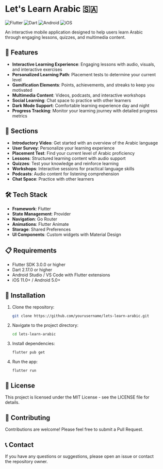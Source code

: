 # Let's Learn Arabic 🇸🇦

![Flutter](https://img.shields.io/badge/Flutter-02569B?style=for-the-badge&logo=flutter&logoColor=white)
![Dart](https://img.shields.io/badge/Dart-0175C2?style=for-the-badge&logo=dart&logoColor=white)
![Android](https://img.shields.io/badge/Android-3DDC84?style=for-the-badge&logo=android&logoColor=white)
![iOS](https://img.shields.io/badge/iOS-000000?style=for-the-badge&logo=ios&logoColor=white)

An interactive mobile application designed to help users learn Arabic through engaging lessons, quizzes, and multimedia content.

## 📱 Features

- **Interactive Learning Experience**: Engaging lessons with audio, visuals, and interactive exercises
- **Personalized Learning Path**: Placement tests to determine your current level
- **Gamification Elements**: Points, achievements, and streaks to keep you motivated
- **Multimedia Content**: Videos, podcasts, and interactive workshops
- **Social Learning**: Chat space to practice with other learners
- **Dark Mode Support**: Comfortable learning experience day and night
- **Progress Tracking**: Monitor your learning journey with detailed progress metrics

## 🚀 Sections

- **Introductory Video**: Get started with an overview of the Arabic language
- **User Survey**: Personalize your learning experience
- **Placement Test**: Find your current level of Arabic proficiency
- **Lessons**: Structured learning content with audio support
- **Quizzes**: Test your knowledge and reinforce learning
- **Workshops**: Interactive sessions for practical language skills
- **Podcasts**: Audio content for listening comprehension
- **Chat Space**: Practice with other learners

## 🛠️ Tech Stack

- **Framework**: Flutter
- **State Management**: Provider
- **Navigation**: Go Router
- **Animations**: Flutter Animate
- **Storage**: Shared Preferences
- **UI Components**: Custom widgets with Material Design

## 📋 Requirements

- Flutter SDK 3.0.0 or higher
- Dart 2.17.0 or higher
- Android Studio / VS Code with Flutter extensions
- iOS 11.0+ / Android 5.0+

## 🔧 Installation

1. Clone the repository:
   ```bash
   git clone https://github.com/yourusername/lets-learn-arabic.git
   ```

2. Navigate to the project directory:
   ```bash
   cd lets-learn-arabic
   ```

3. Install dependencies:
   ```bash
   flutter pub get
   ```

4. Run the app:
   ```bash
   flutter run
   ```

## 📝 License

This project is licensed under the MIT License - see the LICENSE file for details.

## 🤝 Contributing

Contributions are welcome! Please feel free to submit a Pull Request.

## 📞 Contact

If you have any questions or suggestions, please open an issue or contact the repository owner.
